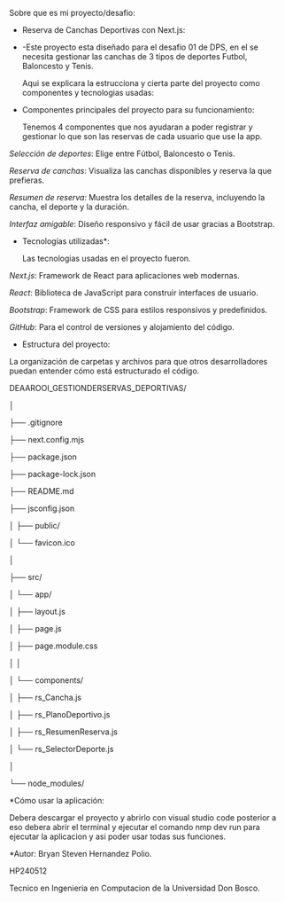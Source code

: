 Sobre que es mi proyecto/desafio:

* Reserva de Canchas Deportivas con Next.js:
* 
   -Este proyecto esta diseñado para el desafio 01 de DPS, en el se necesita gestionar las canchas de 3 tipos de deportes
    Futbol, Baloncesto y Tenis.
  
  Aqui se explicara la estrucciona y cierta parte del proyecto como componentes y tecnologias usadas: 

* Componentes principales del proyecto para su funcionamiento:
  
  Tenemos 4 componentes que nos ayudaran a poder registrar y gestionar lo que son las reservas de cada usuario que use la 
  app.

 *Selección de deportes*: Elige entre Fútbol, Baloncesto o Tenis.
 
 *Reserva de canchas*: Visualiza las canchas disponibles y reserva la que prefieras.
 
 *Resumen de reserva*: Muestra los detalles de la reserva, incluyendo la cancha, el deporte y la duración.
 
 *Interfaz amigable*: Diseño responsivo y fácil de usar gracias a Bootstrap.

* Tecnologías utilizadas*:

  Las tecnologias usadas en el proyecto fueron.
  
*Next.js*: Framework de React para aplicaciones web modernas.

*React*: Biblioteca de JavaScript para construir interfaces de usuario.

*Bootstrap*: Framework de CSS para estilos responsivos y predefinidos.

*GitHub*: Para el control de versiones y alojamiento del código.

  
  
* Estructura del proyecto:
  
La organización de carpetas y archivos para que otros desarrolladores puedan entender cómo está estructurado el código.

DEAAROOI_GESTIONDERSERVAS_DEPORTIVAS/

│

├── .gitignore

├── next.config.mjs

├── package.json

├── package-lock.json

├── README.md

├── jsconfig.json

│
├── public/

│   └── favicon.ico

│

├── src/

│   └── app/

│       ├── layout.js

│       ├── page.js

│       ├── page.module.css

│       │

│       └── components/

│           ├── rs_Cancha.js

│           ├── rs_PlanoDeportivo.js

│           ├── rs_ResumenReserva.js

│           └── rs_SelectorDeporte.js

│

└── node_modules/


*Cómo usar la aplicación:

Debera descargar el proyecto y abrirlo con visual studio code posterior a eso debera abrir el terminal y ejecutar el comando
nmp dev run para ejecutar la aplicacion y asi poder usar todas sus funciones.

*Autor:
Bryan Steven Hernandez Polio.

HP240512

Tecnico en Ingenieria en Computacion de la Universidad Don Bosco.




